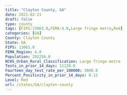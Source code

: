 ```yaml
---
title: "Clayton County, GA"
date: 2021-02-21
draft: false
type: county
tags: [FIPS:13063.0,FEMA:4.0,Large fringe metro,Red]
categories: [GA]
County: Clayton County
State: GA
FIPS: 13063.0
FEMA_Region: 4.0
Population: 292256.0
NCHS_Urban_Rural_Classification: Large fringe metro
Tests_in_prior_14_days: 11128.0
Fourteen_day_test_rate_per_100000: 3808.0
Percent_Positivity_in_prior_14_days: 0.12
Level: Red
url: /states/GA/clayton-county
---
```



